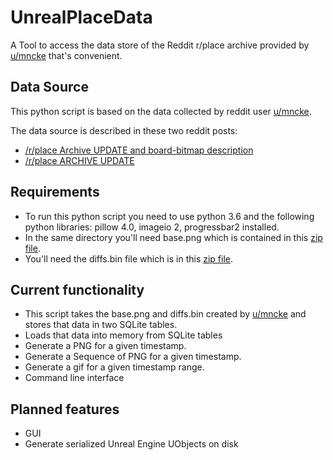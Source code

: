 # UnrealPlaceData
A Tool to access the data store of the Reddit r/place archive provided by [u/mncke](https://www.reddit.com/user/mncke) that's convenient.

## Data Source
This python script is based on the data collected by reddit user [u/mncke](https://www.reddit.com/user/mncke).

The data source is described in these two reddit posts:
- [/r/place Archive UPDATE and board-bitmap description](https://www.reddit.com/r/place/comments/62z2uu/rplace_archive_update_and_boardbitmap_description/)
- [/r/place ARCHIVE UPDATE](https://www.reddit.com/r/place/comments/6396u5/rplace_archive_update/)

## Requirements
- To run this python script you need to use python 3.6 and the following python libraries: pillow 4.0, imageio 2, progressbar2 installed.
- In the same directory you'll need base.png which is contained in this [zip file](http://abra.me/place/diffs.zip).
- You'll need the diffs.bin file which is in this [zip file](http://abra.me/place/diffs.bin.zip).

## Current functionality
- This script takes the base.png and diffs.bin created by [u/mncke](https://www.reddit.com/user/mncke) and stores that data in two SQLite tables.
- Loads that data into memory from SQLite tables
- Generate a PNG for a given timestamp.
- Generate a Sequence of PNG for a given timestamp.
- Generate a gif for a given timestamp range.
- Command line interface

## Planned features
- GUI
- Generate serialized Unreal Engine UObjects on disk 
